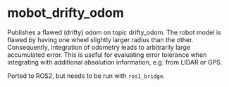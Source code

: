 # mobot_drifty_odom

Publishes a flawed (drifty) odom on topic drifty_odom.  The robot model is flawed
by having one wheel slightly larger radius than the other.  Consequently, integration
of odometry leads to arbitrarily large accumulated error.  This is useful for evaluating
error tolerance when integrating with additional absolution information, e.g. from LIDAR 
or GPS.

Ported to ROS2, but needs to be run with `ros1_bridge`.
